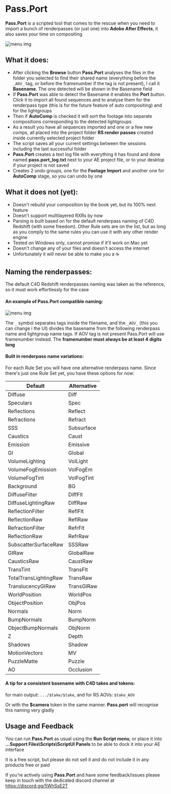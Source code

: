 # Pass.Port
**Pass.Port** is a scripted tool that comes to the rescue when you need to import a bunch of renderpasses (or just one) into **Adobe After Effects**, it also saves your time on compositing

![menu img](https://i.imgur.com/zzlOsnc.png "Pass.Port interface")

 ## What it does:
* After clicking the **Browse** button **Pass.Port** analyses the files in the folder you selected to find their shared name (everything before the `_AOV_` tag, or before the framenumber if the tag is not present), I call it **Basename**. The one detected will be shown in the Basename field
* If **Pass.Port** was able to detect the Basename it enables the **Port** button. Click it to import all found sequences and to analyse them for the renderpass type (this is for the future feature of auto compositing) and for the lightgroups
* Then if **AutoComp** is checked it will sort the footage into separate compositions corresponding to the detected lightgroups
* As a result you have all sequences imported and one or a few new comps, all placed into the project folder **RS render passes** created inside currently selected project folder
* The script saves all your current settings between the sessions including the last successful folder
* **Pass.Port** creates a text log file with everything it has found and done named **pass.port_log.txt** next to your AE project file, or to your desktop if your project is not saved
* Creates 2 undo groups, one for the **Footage Import** and another one for **AutoComp** stage, so you can undo by one

## What it does not (yet):
* Doesn't rebuild your composition by the book yet, but its 100% next feature
* Doesn't support multilayered RXRs by now
* Parsing is built based on for the default renderpass naming of C4D Redshift (with some freedom). Other Rule sets are on the list, but as long as you comply to the same rules you can use it with any other render engine
* Tested on Windows only, cannot promise if it'll work on Mac yet
* Doesn't change any of your files and doesn't access the internet
* Unfortunately it will never be able to make you a ☕

## Naming the renderpasses:

The default C4D Redshift renderpasses naming was taken as the reference, so it must work effortlessly for the case

#### An example of Pass.Port compatible naming:

![menu img](https://i.imgur.com/jnj5JBs.png "Naming the passes")

The `_` symbol separates tags inside the filename, and the `_AOV_` (this you can change i  the UI) divides the basename from the following renderpass name and lightgroup name tags. If AOV tag is not present Pass.Port will use framenumber instead. The **framenumber must always be at least 4 digits long**

#### Built in renderpass name variations:

For each Rule Set you will have one alternative renderpass name. Since there's just one Rule Set yet, you have these options for now:

Default   | Alternative
----------|---------------
Diffuse | Diff
Speculars | Spec
Reflections | Reflect
Refractions | Refract
SSS | Subsurface
Caustics | Caust
Emission | Emissive
GI | Global
VolumeLighting | VolLight
VolumeFogEmission | VolFogEm
VolumeFogTint | VolFogTint
Background | BG
DiffuseFilter | DiffFlt
DiffuseLightingRaw | DiffRaw
ReflectionFilter | ReflFlt
ReflectionRaw | ReflRaw
RefractionFilter | RefrFlt
ReflectionRaw | RefrRaw
SubscatterSurfaceRaw | SSSRaw
GIRaw | GlobalRaw
CausticsRaw | CaustRaw
TransTint | TransFlt
TotalTransLightingRaw | TransRaw
TranslucencyGIRaw | TransGIRaw
WorldPosition | WorldPos
ObjectPosition | ObjPos
Normals | Norm
BumpNormals | BumpNorm
ObjectBumpNormals | ObjNorm
Z | Depth
Shadows | Shadow
MotionVectors | MV
PuzzleMatte | Puzzle
AO | Occlusion

#### A tip for a consistent basename with C4D takes and tokens:

for main output: `.../$take/$take`, and for RS AOVs: `$take_AOV`

Or with the **$camera** token in the same manner. **Pass.port** will recognise this naming very gladly

## Usage and Feedback
You can run **Pass.Port** as usual using the **Run Script menu**, or place it into **...Support Files\Scripts\ScriptUI Panels** to be able to dock it into your AE interface

It is a free script, but please do not sell it and do not include it in any products free or paid

If you're actively using **Pass.Port** and have some feedback/issues please keep in touch with the dedicated discord channel at https://discord.gg/5WhSsE2T
